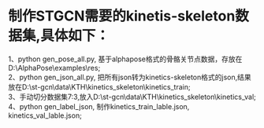 # 制作STGCN需要的kinetis-skeleton数据集,具体如下：<br>
1、python gen_pose_all.py, 基于alphapose格式的骨骼关节点数据，存放在D:\\AlphaPose\\examples\\res;<br>
2、python gen_json_all.py, 把所有json转为kinetics-skeleton格式的json,结果放在D:\st-gcn\data\KTH\kinetics_skeleton\kinetics_train;<br>
3、手动切分数据集7:3,放入D:\st-gcn\data\KTH\kinetics_skeleton\kinetics_val;<br>
4、python gen_label_json, 制作kinetics_train_lable.json, kinetics_val_lable.json;<br>